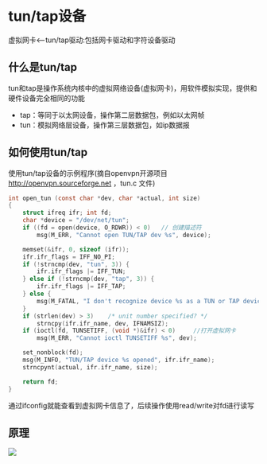 # tun/tap设备

虚拟网卡<--tun/tap驱动:包括网卡驱动和字符设备驱动

## 什么是tun/tap
tun和tap是操作系统内核中的虚拟网络设备(虚拟网卡)，用软件模拟实现，提供和硬件设备完全相同的功能
- tap：等同于以太网设备，操作第二层数据包，例如以太网帧
- tun：模拟网络层设备，操作第三层数据包，如ip数据报

## 如何使用tun/tap

使用tun/tap设备的示例程序(摘自openvpn开源项目 http://openvpn.sourceforge.net ，tun.c 文件)
```c
int open_tun (const char *dev, char *actual, int size)
{
    struct ifreq ifr; int fd;
    char *device = "/dev/net/tun";
    if ((fd = open(device, O_RDWR)) < 0)   // 创建描述符
        msg(M_ERR, "Cannot open TUN/TAP dev %s", device);

    memset(&ifr, 0, sizeof (ifr));
    ifr.ifr_flags = IFF_NO_PI;
    if (!strncmp(dev, "tun", 3)) {
        ifr.ifr_flags |= IFF_TUN;
    } else if (!strncmp(dev, "tap", 3)) {
        ifr.ifr_flags |= IFF_TAP;
    } else {
        msg(M_FATAL, "I don't recognize device %s as a TUN or TAP device",dev);
    }
    if (strlen(dev) > 3)    /* unit number specified? */
        strncpy(ifr.ifr_name, dev, IFNAMSIZ);
    if (ioctl(fd, TUNSETIFF, (void *)&ifr) < 0)     //打开虚拟网卡
        msg(M_ERR, "Cannot ioctl TUNSETIFF %s", dev);

    set_nonblock(fd);
    msg(M_INFO, "TUN/TAP device %s opened", ifr.ifr_name);
    strncpynt(actual, ifr.ifr_name, size);

    return fd;
}
```
通过ifconfig就能查看到虚拟网卡信息了，后续操作使用read/write对fd进行读写

## 原理

![](https://hl1998-1255562705.cos.ap-shanghai.myqcloud.com/Img/20250121172710.png)
